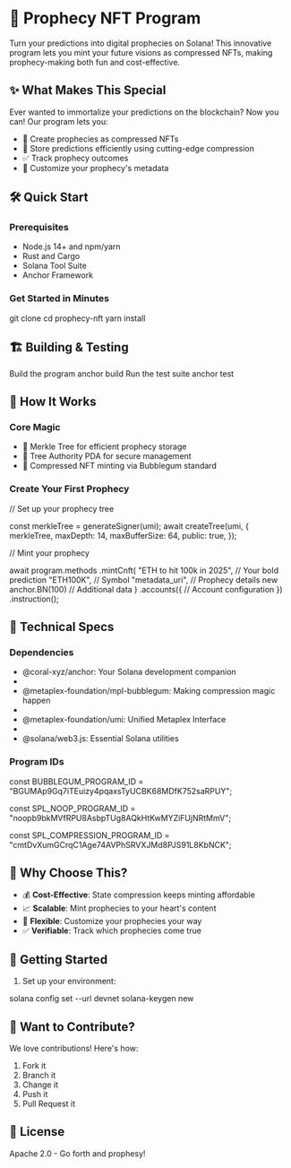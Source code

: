 # 🔮 Prophecy NFT Program

Turn your predictions into digital prophecies on Solana! This innovative program lets you mint your future visions as compressed NFTs, making prophecy-making both fun and cost-effective.

## ✨ What Makes This Special

Ever wanted to immortalize your predictions on the blockchain? Now you can! Our program lets you:
- 🎯 Create prophecies as compressed NFTs
- 💾 Store predictions efficiently using cutting-edge compression
- ✅ Track prophecy outcomes
- 🎨 Customize your prophecy's metadata

## 🛠️ Quick Start

### Prerequisites
- Node.js 14+ and npm/yarn
- Rust and Cargo
- Solana Tool Suite
- Anchor Framework

### Get Started in Minutes

git clone <repository-url>
cd prophecy-nft
yarn install


## 🏗️ Building & Testing

Build the program
anchor build
Run the test suite
anchor test


## 🧱 How It Works

### Core Magic
- 🌳 Merkle Tree for efficient prophecy storage
- 🔑 Tree Authority PDA for secure management
- 💫 Compressed NFT minting via Bubblegum standard

### Create Your First Prophecy


// Set up your prophecy tree

const merkleTree = generateSigner(umi);
await createTree(umi, {
merkleTree,
maxDepth: 14,
maxBufferSize: 64,
public: true,
});

// Mint your prophecy

await program.methods
.mintCnft(
"ETH to hit 100k in 2025", // Your bold prediction
"ETH100K", // Symbol
"metadata_uri", // Prophecy details
new anchor.BN(100) // Additional data
)
.accounts({
// Account configuration
})
.instruction();


## 🔧 Technical Specs

### Dependencies

- @coral-xyz/anchor: Your Solana development companion
- 
- @metaplex-foundation/mpl-bubblegum: Making compression magic happen
- 
- @metaplex-foundation/umi: Unified Metaplex Interface
- 
- @solana/web3.js: Essential Solana utilities

### Program IDs

const BUBBLEGUM_PROGRAM_ID = "BGUMAp9Gq7iTEuizy4pqaxsTyUCBK68MDfK752saRPUY";

const SPL_NOOP_PROGRAM_ID = "noopb9bkMVfRPU8AsbpTUg8AQkHtKwMYZiFUjNRtMmV";

const SPL_COMPRESSION_PROGRAM_ID = "cmtDvXumGCrqC1Age74AVPhSRVXJMd8PJS91L8KbNCK";


## 🌟 Why Choose This?

- 💰 **Cost-Effective**: State compression keeps minting affordable
- 📈 **Scalable**: Mint prophecies to your heart's content
- 🎨 **Flexible**: Customize your prophecies your way
- ✅ **Verifiable**: Track which prophecies come true

## 🚀 Getting Started

1. Set up your environment:

solana config set --url devnet
solana-keygen new


## 🤝 Want to Contribute?

We love contributions! Here's how:
1. Fork it
2. Branch it
3. Change it
4. Push it
5. Pull Request it

## 📜 License

Apache 2.0 - Go forth and prophesy!




